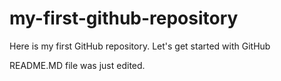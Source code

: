 # my-first-github-repository
Here is my first GitHub repository. Let's get started with GitHub

README.MD file was just edited.

